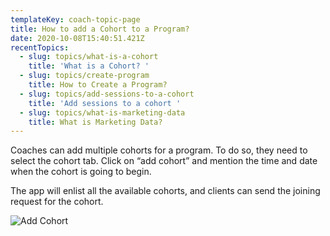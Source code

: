 ```yaml
---
templateKey: coach-topic-page
title: How to add a Cohort to a Program?
date: 2020-10-08T15:40:51.421Z
recentTopics:
  - slug: topics/what-is-a-cohort
    title: 'What is a Cohort? '
  - slug: topics/create-program
    title: How to Create a Program?
  - slug: topics/add-sessions-to-a-cohort
    title: 'Add sessions to a cohort '
  - slug: topics/what-is-marketing-data
    title: What is Marketing Data?
---
```

Coaches can add multiple cohorts for a program. To do so, they need to select the cohort tab. Click on “add cohort” and mention the time and date when the cohort is going to begin. 

The app will enlist all the available cohorts, and clients can send the joining request for the cohort.

![Add Cohort](/img/add-cohort-i.png "Add Cohort")
